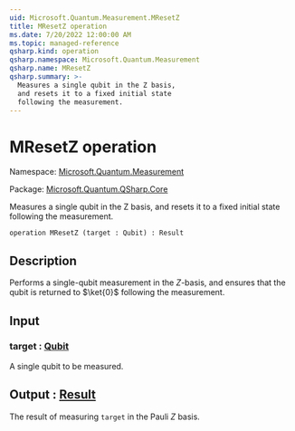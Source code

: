 ```yaml
---
uid: Microsoft.Quantum.Measurement.MResetZ
title: MResetZ operation
ms.date: 7/20/2022 12:00:00 AM
ms.topic: managed-reference
qsharp.kind: operation
qsharp.namespace: Microsoft.Quantum.Measurement
qsharp.name: MResetZ
qsharp.summary: >-
  Measures a single qubit in the Z basis,
  and resets it to a fixed initial state
  following the measurement.
---
```


# MResetZ operation

Namespace: [Microsoft.Quantum.Measurement](xref:Microsoft.Quantum.Measurement)

Package: [Microsoft.Quantum.QSharp.Core](https://nuget.org/packages/Microsoft.Quantum.QSharp.Core)


Measures a single qubit in the Z basis,and resets it to a fixed initial statefollowing the measurement.

```qsharp
operation MResetZ (target : Qubit) : Result
```


## Description

Performs a single-qubit measurement in the $Z$-basis,and ensures that the qubit is returned to $\ket{0}$following the measurement.

## Input

### target : [Qubit](xref:microsoft.quantum.qsharp.valueliterals#qubit-literals)

A single qubit to be measured.



## Output : [Result](xref:microsoft.quantum.qsharp.valueliterals#result-literal)

The result of measuring `target` in the Pauli $Z$ basis.